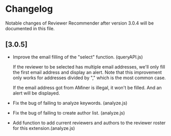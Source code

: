# Changelog

Notable changes of Reviewer Recommender after version 3.0.4 will be documented in this file.

## [3.0.5]

- Improve the email filling of the "select" function. (queryAPI.js)
  
  If the reviewer to be selected has multiple email addresses, we'll only fill the first email address and display an alert. Note that this improvement only works for addresses divided by "," which is the most common case.
  
  If the email address got from AMiner is illegal, it won't be filled. And an alert will be displayed.

- Fix the bug of failing to analyze keywords. (analyze.js)
- Fix the bug of failing to create author list. (analyze.js)
- Add function to add current reviewers and authors to the reviewer roster for this extension.(analyze.js)
